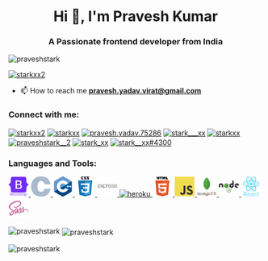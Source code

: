 <h1 align="center">Hi 👋, I'm Pravesh Kumar</h1>
<h3 align="center">A Passionate frontend developer from India</h3>

<p align="left"> <img src="https://komarev.com/ghpvc/?username=praveshstark&label=Profile%20views&color=0e75b6&style=flat" alt="praveshstark" /> </p>

<p align="left"> <a href="https://twitter.com/starkxx2" target="blank"><img src="https://img.shields.io/twitter/follow/starkxx2?logo=twitter&style=for-the-badge" alt="starkxx2" /></a> </p>

- 📫 How to reach me **pravesh.yadav.virat@gmail.com**

<h3 align="left">Connect with me:</h3>
<p align="left">
<a href="https://twitter.com/starkxx2" target="blank"><img align="center" src="https://cdn.jsdelivr.net/npm/simple-icons@3.0.1/icons/twitter.svg" alt="starkxx2" height="30" width="40" /></a>
<a href="https://linkedin.com/in/starkxx" target="blank"><img align="center" src="https://cdn.jsdelivr.net/npm/simple-icons@3.0.1/icons/linkedin.svg" alt="starkxx" height="30" width="40" /></a>
<a href="https://fb.com/pravesh.yadav.75286" target="blank"><img align="center" src="https://cdn.jsdelivr.net/npm/simple-icons@3.0.1/icons/facebook.svg" alt="pravesh.yadav.75286" height="30" width="40" /></a>
<a href="https://instagram.com/stark___xx" target="blank"><img align="center" src="https://cdn.jsdelivr.net/npm/simple-icons@3.0.1/icons/instagram.svg" alt="stark___xx" height="30" width="40" /></a>
<a href="https://www.codechef.com/users/starkxx" target="blank"><img align="center" src="https://cdn.jsdelivr.net/npm/simple-icons@3.1.0/icons/codechef.svg" alt="starkxx" height="30" width="40" /></a>
<a href="https://www.hackerrank.com/praveshstark__2" target="blank"><img align="center" src="https://cdn.jsdelivr.net/npm/simple-icons@3.0.1/icons/hackerrank.svg" alt="praveshstark__2" height="30" width="40" /></a>
<a href="https://codeforces.com/profile/stark_xx" target="blank"><img align="center" src="https://cdn.jsdelivr.net/npm/simple-icons@3.0.1/icons/codeforces.svg" alt="stark_xx" height="30" width="40" /></a>
<a href="https://discord.gg/#4300" target="blank"><img align="center" src="https://cdn.jsdelivr.net/npm/simple-icons@3.0.1/icons/discord.svg" alt="stark__xx#4300" height="30" width="40" /></a>
</p>

<h3 align="left">Languages and Tools:</h3>
<p align="left"> <a href="https://getbootstrap.com" target="_blank"> <img src="https://raw.githubusercontent.com/devicons/devicon/master/icons/bootstrap/bootstrap-plain-wordmark.svg" alt="bootstrap" width="40" height="40"/> </a> <a href="https://www.cprogramming.com/" target="_blank"> <img src="https://raw.githubusercontent.com/devicons/devicon/master/icons/c/c-original.svg" alt="c" width="40" height="40"/> </a> <a href="https://www.w3schools.com/cpp/" target="_blank"> <img src="https://raw.githubusercontent.com/devicons/devicon/master/icons/cplusplus/cplusplus-original.svg" alt="cplusplus" width="40" height="40"/> </a> <a href="https://www.w3schools.com/css/" target="_blank"> <img src="https://raw.githubusercontent.com/devicons/devicon/master/icons/css3/css3-original-wordmark.svg" alt="css3" width="40" height="40"/> </a> <a href="https://expressjs.com" target="_blank"> <img src="https://raw.githubusercontent.com/devicons/devicon/master/icons/express/express-original-wordmark.svg" alt="express" width="40" height="40"/> </a> <a href="https://heroku.com" target="_blank"> <img src="https://www.vectorlogo.zone/logos/heroku/heroku-icon.svg" alt="heroku" width="40" height="40"/> </a> <a href="https://www.w3.org/html/" target="_blank"> <img src="https://raw.githubusercontent.com/devicons/devicon/master/icons/html5/html5-original-wordmark.svg" alt="html5" width="40" height="40"/> </a> <a href="https://developer.mozilla.org/en-US/docs/Web/JavaScript" target="_blank"> <img src="https://raw.githubusercontent.com/devicons/devicon/master/icons/javascript/javascript-original.svg" alt="javascript" width="40" height="40"/> </a> <a href="https://www.mongodb.com/" target="_blank"> <img src="https://raw.githubusercontent.com/devicons/devicon/master/icons/mongodb/mongodb-original-wordmark.svg" alt="mongodb" width="40" height="40"/> </a> <a href="https://nodejs.org" target="_blank"> <img src="https://raw.githubusercontent.com/devicons/devicon/master/icons/nodejs/nodejs-original-wordmark.svg" alt="nodejs" width="40" height="40"/> </a> <a href="https://reactjs.org/" target="_blank"> <img src="https://raw.githubusercontent.com/devicons/devicon/master/icons/react/react-original-wordmark.svg" alt="react" width="40" height="40"/> </a> <a href="https://sass-lang.com" target="_blank"> <img src="https://raw.githubusercontent.com/devicons/devicon/master/icons/sass/sass-original.svg" alt="sass" width="40" height="40"/> </a> </p>

<p><img align="left" src="https://github-readme-stats.vercel.app/api/top-langs?username=praveshstark&show_icons=true&locale=en&layout=compact" alt="praveshstark" /></p>

<p>&nbsp;<img align="center" src="https://github-readme-stats.vercel.app/api?username=praveshstark&show_icons=true&locale=en" alt="praveshstark" /></p>

<p><img align="center" src="https://github-readme-streak-stats.herokuapp.com/?user=praveshstark&" alt="praveshstark" /></p>

